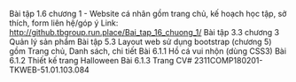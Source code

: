 Bài tập 1.6 chương 1 - Website cá nhân gồm trang chủ, kế hoạch học tập, sở thích, form liên hệ/góp ý
Link: http://github.tbgroup.run.place/Bai_tap_16_chuong_1/
Bài tập 3.3 chương 3 Quản lý sản phẩm
Bài tập 5.3 Layout web sử dụng bootstrap (chương 5) gồm Trang chủ, Danh sách, chi tiết
Bài 6.1.1 Hồ cá vui nhộn (dùng CSS3)
Bài 6.1.2 Thiết kế trang Halloween
Bài 6.1.3 Trang CV# 2311COMP180201-TKWEB-51.01.103.084

